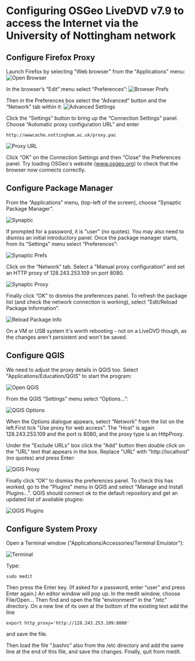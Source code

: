 # Configuring OSGeo LiveDVD v7.9 to access the Internet via the University of Nottingham network

## Configure Firefox Proxy

Launch Firefox by selecting "Web browser" from the "Applications" menu:
![Open Browser](../images/open_browser.png)

In the browser’s “Edit” menu select “Preferences”:
![Browser Prefs](../images/browser_prefs.png)

Then in the Preferences box select the “Advanced” button and the “Network” tab within it:
![Advanced Settings](../images/advanced_prefs.png)

Click the “Settings” button to bring up the “Connection Settings” panel. Choose “Automatic proxy configuration URL” and enter

    http://wwwcache.nottingham.ac.uk/proxy.pac

![Proxy URL](../images/proxy.png)

Click “OK” on the Connection Settings and then “Close” the Preferences panel. Try loading OSGeo's website (www.osgeo.org) to check that the browser now connects correctly.

## Configure Package Manager

From the “Applications” menu, (top-left of the screen), choose “Synaptic Package Manager”.

![Synaptic](../images/synaptic.png)

If prompted for a password, it is "user" (no quotes). You may also need to dismiss an initial introductory panel. Once the package manager starts, from its “Settings” menu select “Preferences”:

![Synaptic Prefs](../images/synaptic_prefs.png)

Click on the “Network” tab. Select a "Manual proxy configuration" and set an HTTP proxy of 128.243.253.109 on port 8080. 

![Synaptic Proxy](../images/synaptic_proxy.png)

Finally click “OK” to dismiss the preferences panel. To refresh the package list (and check the network connection is working), select "Edit/Reload Package Information".

![Reload Package Info](../images/edit_packages.png)

On a VM or USB system it's worth rebooting - not on a LiveDVD though, as the changes aren't persistent and won't be saved.

## Configure QGIS

We need to adjust the proxy details in QGIS too. Select "Applications/Education/QGIS" to start the program:

![Open QGIS](../images/open_qgis.png)

From the QGIS “Settings” menu select “Options…”:

![QGIS Options](../images/qgis_options.png) 

When the Options dialogue  appears, select “Network” from the list on the left.First tick "Use proxy for web access". The "Host" is again 128.243.253.109 and the port is 8080, and the proxy type is an HttpProxy.

Under the "Exclude URLs" box click the "Add" button then double click on the "URL" text that appears in the box. Replace "URL" with "http://localhost" (no quotes) and press Enter:

![QGIS Proxy](../images/qgis_proxy.png)

Finally click “OK” to dismiss the preferences panel. To check this has worked, go to the "Plugins" menu in QGIS and select "Manage and Install Plugins...". QGIS should connect ok to the default repository and get an updated list of available plugins:

![QGIS Plugins](../images/load_plugins.png)

## Configure System Proxy

Open a Terminal window ("Applications/Accessories/Terminal Emulator"):

![Terminal](../images/terminal.png)

Type:

    sudo medit

Then press the Enter key. (If asked for a password, enter “user” and press Enter again.) An editor window will pop up. In the medit window, choose File/Open… Then find and open the file “environment” in the "/etc" directory. On a new line of its own at the bottom of the existing text add the line

    export http_proxy='http://128.243.253.109:8080'

and save the file.

Then load the file “.bashrc” also from the /etc directory and add the same line at the end of this file, and save the changes. Finally, quit from medit.

